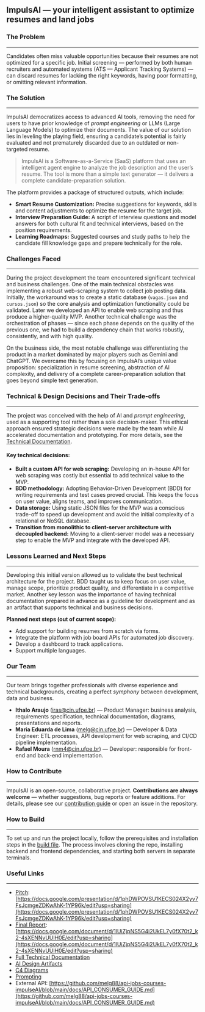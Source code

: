 ## ImpulsAI — your intelligent assistant to optimize resumes and land jobs

### The Problem

---

Candidates often miss valuable opportunities because their resumes are not optimized for a specific job. Initial screening — performed by both human recruiters and automated systems (ATS — Applicant Tracking Systems) — can discard resumes for lacking the right keywords, having poor formatting, or omitting relevant information.

### The Solution

---

ImpulsAI democratizes access to advanced AI tools, removing the need for users to have prior knowledge of *prompt engineering* or LLMs (Large Language Models) to optimize their documents. The value of our solution lies in leveling the playing field, ensuring a candidate’s potential is fairly evaluated and not prematurely discarded due to an outdated or non-targeted resume.

> ImpulsAI is a Software-as-a-Service (SaaS) platform that uses an intelligent agent engine to analyze the job description and the user’s resume. The tool is more than a simple text generator — it delivers a complete candidate-preparation solution.

The platform provides a package of structured outputs, which include:

* **Smart Resume Customization:** Precise suggestions for keywords, skills and content adjustments to optimize the resume for the target job.
* **Interview Preparation Guide:** A script of interview questions and model answers for both cultural fit and technical interviews, based on the position requirements.
* **Learning Roadmaps:** Suggested courses and study paths to help the candidate fill knowledge gaps and prepare technically for the role.

### Challenges Faced

---

During the project development the team encountered significant technical and business challenges. One of the main technical obstacles was implementing a robust web-scraping system to collect job posting data. Initially, the workaround was to create a static database (`vagas.json` and `cursos.json`) so the core analysis and optimization functionality could be validated. Later we developed an API to enable web scraping and thus produce a higher-quality MVP. Another technical challenge was the orchestration of phases — since each phase depends on the quality of the previous one, we had to build a dependency chain that works robustly, consistently, and with high quality.

On the business side, the most notable challenge was differentiating the product in a market dominated by major players such as Gemini and ChatGPT. We overcame this by focusing on ImpulsAI’s unique value proposition: specialization in resume screening, abstraction of AI complexity, and delivery of a complete career-preparation solution that goes beyond simple text generation.

### Technical & Design Decisions and Their Trade-offs

---

The project was conceived with the help of AI and *prompt engineering*, used as a supporting tool rather than a sole decision-maker. This ethical approach ensured strategic decisions were made by the team while AI accelerated documentation and prototyping. For more details, see the [Technical Documentation](docs/technical_doc.md).

#### Key technical decisions:

* **Built a custom API for web scraping:** Developing an in-house API for web scraping was costly but essential to add technical value to the MVP.
* **BDD methodology:** Adopting Behavior-Driven Development (BDD) for writing requirements and test cases proved crucial. This keeps the focus on user value, aligns teams, and improves communication.
* **Data storage:** Using static JSON files for the MVP was a conscious trade-off to speed up development and avoid the initial complexity of a relational or NoSQL database.
* **Transition from monolithic to client-server architecture with decoupled backend:** Moving to a client-server model was a necessary step to enable the MVP and integrate with the developed API.

### Lessons Learned and Next Steps

---

Developing this initial version allowed us to validate the best technical architecture for the project. BDD taught us to keep focus on user value, manage scope, prioritize product quality, and differentiate in a competitive market. Another key lesson was the importance of having technical documentation prepared in advance as a guideline for development and as an artifact that supports technical and business decisions.

**Planned next steps (out of current scope):**

* Add support for building resumes from scratch via forms.
* Integrate the platform with job board APIs for automated job discovery.
* Develop a dashboard to track applications.
* Support multiple languages.

### Our Team

---

Our team brings together professionals with diverse experience and technical backgrounds, creating a perfect *symphony* between development, data and business.

* **Ithalo Araujo** ([iras@cin.ufpe.br](mailto:iras@cin.ufpe.br)) — Product Manager: business analysis, requirements specification, technical documentation, diagrams, presentations and reports.
* **Maria Eduarda de Lima** ([melg@cin.ufpe.br](mailto:melg@cin.ufpe.br)) — Developer & Data Engineer: ETL processes, API development for web scraping, and CI/CD pipeline implementation.
* **Rafael Moura** ([rnm4@cin.ufpe.br](mailto:rnm4@cin.ufpe.br)) — Developer: responsible for front-end and back-end implementation.

### How to Contribute

---

ImpulsAI is an open-source, collaborative project. **Contributions are always welcome** — whether suggestions, bug reports or feature additions. For details, please see our [contribution guide](docs/contribute.md) or open an issue in the repository.

### How to Build

---

To set up and run the project locally, follow the prerequisites and installation steps in the [build file](docs/build.md). The process involves cloning the repo, installing backend and frontend dependencies, and starting both servers in separate terminals.

### Useful Links

---

* [Pitch](): [https://docs.google.com/presentation/d/1phDWPOVSU1KECS024X2yv7FsJcmgeZDKwAhK-1YP96k/edit?usp=sharing](https://docs.google.com/presentation/d/1phDWPOVSU1KECS024X2yv7FsJcmgeZDKwAhK-1YP96k/edit?usp=sharing)
* [Final Report](): [https://docs.google.com/document/d/1lUiZjpNS5G4i2UkEL7y0fX70t2_k2-4sXENNvUUlH0E/edit?usp=sharing](https://docs.google.com/document/d/1lUiZjpNS5G4i2UkEL7y0fX70t2_k2-4sXENNvUUlH0E/edit?usp=sharing)
* [Full Technical Documentation](docs/technical_doc.md)
* [AI Design Artifacts](docs/ai_design_artifacts/)
* [C4 Diagrams](docs/diagrams/)
* [Prompting](docs/prompt_engineering/)
* External API: [https://github.com/melg88/api-jobs-courses-impulseAI/blob/main/docs/API_CONSUMER_GUIDE.md](https://github.com/melg88/api-jobs-courses-impulseAI/blob/main/docs/API_CONSUMER_GUIDE.md)
